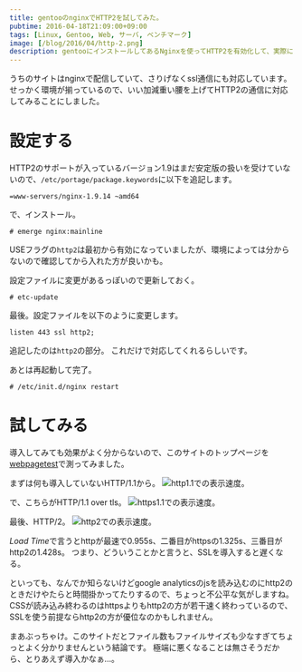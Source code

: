 ```yaml
---
title: gentooのnginxでHTTP2を試してみた。
pubtime: 2016-04-18T21:09:00+09:00
tags: [Linux, Gentoo, Web, サーバ, ベンチマーク]
image: [/blog/2016/04/http-2.png]
description: gentooにインストールしてあるNginxを使ってHTTP2を有効化して、実際にどのくらいのスピード向上が望めるのかをベンチマークしてみました。
---
```


うちのサイトはnginxで配信していて、さりげなくssl通信にも対応しています。
せっかく環境が揃っているので、いい加減重い腰を上げてHTTP2の通信に対応してみることにしました。

# 設定する
HTTP2のサポートが入っているバージョン1.9はまだ安定版の扱いを受けていないので、`/etc/portage/package.keywords`に以下を追記します。
```
=www-servers/nginx-1.9.14 ~amd64
```

で、インストール。
```
# emerge nginx:mainline
```
USEフラグの`http2`は最初から有効になっていましたが、環境によっては分からないので確認してから入れた方が良いかも。

設定ファイルに変更があるっぽいので更新しておく。
```
# etc-update
```

最後。設定ファイルを以下のように変更します。
```
listen 443 ssl http2;
```
追記したのは`http2`の部分。
これだけで対応してくれるらしいです。

あとは再起動して完了。
```
# /etc/init.d/nginx restart
```

# 試してみる
導入してみても効果がよく分からないので、このサイトのトップページを[webpagetest](http://www.webpagetest.org/)で測ってみました。

まずは何も導入していないHTTP/1.1から。
![http1.1での表示速度。](/blog/2016/04/http-plain.png "942x562")

で、こちらがHTTP/1.1 over tls。
![https1.1での表示速度。](/blog/2016/04/http-tls.png "945x562")

最後、HTTP/2。
![http2での表示速度。](/blog/2016/04/http-2.png "937x563")

*Load Time*で言うとhttpが最速で0.955s、二番目がhttpsの1.325s、三番目がhttp2の1.428s。
つまり、どういうことかと言うと、SSLを導入すると遅くなる。

といっても、なんでか知らないけどgoogle analyticsのjsを読み込むのにhttp2のときだけやたらと時間掛かってたりするので、ちょっと不公平な気がしますね。
CSSが読み込み終わるのはhttpsよりもhttp2の方が若干速く終わっているので、SSLを使う前提ならhttp2の方が優位なのかもしれません。

まあぶっちゃけ。このサイトだとファイル数もファイルサイズも少なすぎてちょっとよく分かりませんという結論です。
極端に悪くなることは無さそうだから、とりあえず導入かなぁ…。
